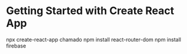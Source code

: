 # Getting Started with Create React App
npx create-react-app chamado
npm install react-router-dom
npm install firebase